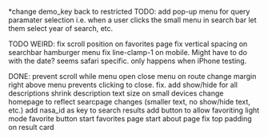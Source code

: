 *change demo_key back to restricted
TODO:
add pop-up menu for query paramater selection i.e. when a user clicks the small menu in search bar let them select year of search, etc.

TODO WEIRD:
fix scroll position on favorites page
fix vertical spacing on searchbar hamburger menu
fix line-clamp-1 on mobile. Might have to do with the date? seems safari specific. only happens when iPhone testing.

DONE:
prevent scroll while menu open
close menu on route change
margin right above menu prevents clicking to close. fix.
add show/hide for all descriptions
shrink description text size on small devices
change homepage to reflect searcpage changes (smaller text, no show/hide text, etc.)
add nasa_id as key to search results
add button to allow favoriting
light mode favorite button
start favorites page
start about page
fix top padding on result card